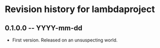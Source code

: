 # Revision history for lambdaproject

## 0.1.0.0 -- YYYY-mm-dd

* First version. Released on an unsuspecting world.
